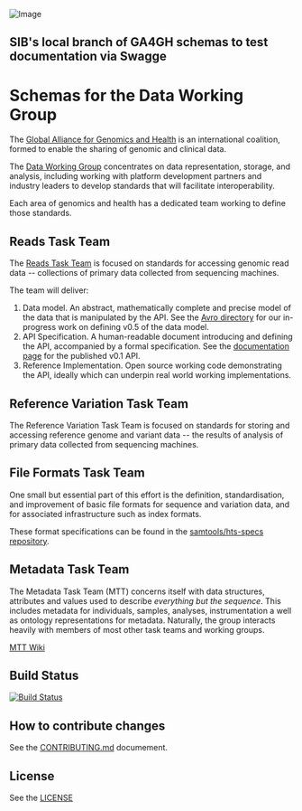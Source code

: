 ![Image](http://genomicsandhealth.org/files/logo_ga.png)

## SIB's local branch of GA4GH schemas to test documentation via Swagge

# Schemas for the Data Working Group


The [Global Alliance for Genomics and Health][ga4gh] is an international
coalition, formed to enable the sharing of genomic and clinical data.

The [Data Working
Group](http://genomicsandhealth.org/our-work/working-groups/data-working-group)
concentrates on data representation, storage, and analysis, including working
with platform development partners and industry leaders to develop standards
that will facilitate interoperability.

Each area of genomics and health has a dedicated team working to define those
standards.


## Reads Task Team

The [Reads Task Team](https://groups.google.com/forum/#!forum/dwgreadtaskteam)
is focused on standards for accessing genomic read data -- collections of
primary data collected from sequencing machines.

The team will deliver:

  1. Data model. An abstract, mathematically complete and precise model of the
     data that is manipulated by the API. See the [Avro
     directory](src/main/resources/avro) for our in-progress work on defining
     v0.5 of the data model. 
  2. API Specification. A human-readable document introducing and defining the
     API, accompanied by a formal specification. See the [documentation
     page](http://ga4gh.org/#/apis/reads/v0.1) for the published v0.1
     API.
  3. Reference Implementation. Open source working code demonstrating the API,
     ideally which can underpin real world working implementations.

## Reference Variation Task Team

The Reference Variation Task Team is focused on standards for storing and
accessing reference genome and variant data -- the results of analysis of
primary data collected from sequencing machines.

## File Formats Task Team

One small but essential part of this effort is the definition,
standardisation, and improvement of basic file formats for sequence and
variation data, and for associated infrastructure such as index formats.

These format specifications can be found in the
[samtools/hts-specs repository][hts-specs].

[ga4gh]:      http://genomicsandhealth.org/
[hts-specs]:  https://github.com/samtools/hts-specs

## Metadata Task Team

The Metadata Task Team (MTT) concerns itself with data structures, attributes 
and values used to describe *everything but the sequence*.  This includes 
metadata for individuals, samples, analyses, instrumentation a well as 
ontology representations for metadata. Naturally, the group interacts 
heavily with members of most other task teams and working groups.

[MTT Wiki](https://github.com/ga4gh/metadata-team/wiki)


## Build Status

[![Build Status](https://travis-ci.org/ga4gh/schemas.svg?branch=master)](https://travis-ci.org/ga4gh/schemas)

## How to contribute changes

See the [CONTRIBUTING.md](CONTRIBUTING.md) documement.

## License

See the [LICENSE](LICENSE)
